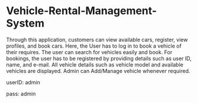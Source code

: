 # Vehicle-Rental-Management-System
Through this application, customers can view available cars, register, view profiles, and book cars. Here, the User has to log in to book a vehicle of their requires. The user can search for vehicles easily and book. For bookings, the user has to be registered by providing details such as user ID, name, and e-mail. All vehicle details such as vehicle model and available vehicles are displayed. Admin can Add/Manage vehicle whenever required.

userID: admin     

pass: admin
